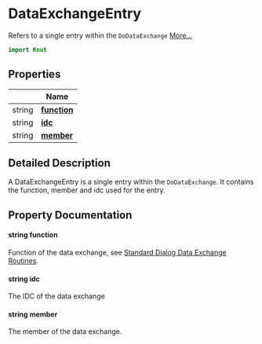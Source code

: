 # DataExchangeEntry

Refers to a single entry within the `DoDataExchange` [More...](#detailed-description)

```qml
import Knut
```

## Properties

| | Name |
|-|-|
|string|**[function](#function)**|
|string|**[idc](#idc)**|
|string|**[member](#member)**|

## Detailed Description

A DataExchangeEntry is a single entry within the `DoDataExchange`.
It contains the function, member and idc used for the entry.

## Property Documentation

#### <a name="function"></a>string **function**

Function of the data exchange, see [Standard Dialog Data Exchange
Routines](https://learn.microsoft.com/en-us/cpp/mfc/reference/standard-dialog-data-exchange-routines?view=msvc-170).

#### <a name="idc"></a>string **idc**

The IDC of the data exchange

#### <a name="member"></a>string **member**

The member of the data exchange.
